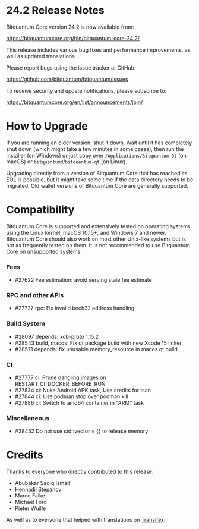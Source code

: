 24.2 Release Notes
==================

Bitquantum Core version 24.2 is now available from:

  <https://bitquantumcore.org/bin/bitquantum-core-24.2/>

This release includes various bug fixes and performance
improvements, as well as updated translations.

Please report bugs using the issue tracker at GitHub:

  <https://github.com/bitquantum/bitquantum/issues>

To receive security and update notifications, please subscribe to:

  <https://bitquantumcore.org/en/list/announcements/join/>

How to Upgrade
==============

If you are running an older version, shut it down. Wait until it has completely
shut down (which might take a few minutes in some cases), then run the
installer (on Windows) or just copy over `/Applications/Bitquantum-Qt` (on macOS)
or `bitquantumd`/`bitquantum-qt` (on Linux).

Upgrading directly from a version of Bitquantum Core that has reached its EOL is
possible, but it might take some time if the data directory needs to be migrated. Old
wallet versions of Bitquantum Core are generally supported.

Compatibility
==============

Bitquantum Core is supported and extensively tested on operating systems
using the Linux kernel, macOS 10.15+, and Windows 7 and newer.  Bitquantum
Core should also work on most other Unix-like systems but is not as
frequently tested on them.  It is not recommended to use Bitquantum Core on
unsupported systems.

### Fees

- #27622 Fee estimation: avoid serving stale fee estimate

### RPC and other APIs

- #27727 rpc: Fix invalid bech32 address handling

### Build System

- #28097 depends: xcb-proto 1.15.2
- #28543 build, macos: Fix qt package build with new Xcode 15 linker
- #28571 depends: fix unusable memory_resource in macos qt build

### CI

- #27777 ci: Prune dangling images on RESTART_CI_DOCKER_BEFORE_RUN
- #27834 ci: Nuke Android APK task, Use credits for tsan
- #27844 ci: Use podman stop over podman kill
- #27886 ci: Switch to amd64 container in "ARM" task

### Miscellaneous
- #28452 Do not use std::vector = {} to release memory

Credits
=======

Thanks to everyone who directly contributed to this release:

- Abubakar Sadiq Ismail
- Hennadii Stepanov
- Marco Falke
- Michael Ford
- Pieter Wuille

As well as to everyone that helped with translations on
[Transifex](https://www.transifex.com/bitquantum/bitquantum/).
